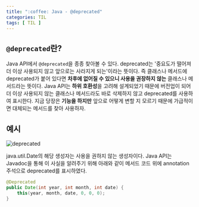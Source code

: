 ```yaml
---
title: ":coffee: Java - @deprecated"
categories: TIL
tags: [ TIL ]
---
```


## `@deprecated`란?

Java API에서 `@deprecated`을 종종 찾아볼 수 있다. deprecated는 '중요도가 떨어져 더 이상 사용되지 않고 앞으로는 사라지게 되는'이라는 뜻이다. 즉 클래스나 메서드에 deprecated가 붙어 있다면 **차후에 없어질 수 있으니 사용을 권장하지 않는** 클래스나 메서드라는 뜻이다. Java API는 **하위 호환성**을 고려해 설계되었기 때문에 버전업이 되어 더 이상 사용되지 않는 클래스나 메서드라도 바로 삭제하지 않고 deprecated를 사용하여 표시한다. 지금 당장은 **기능을 하지만** 앞으로 어떻게 변할 지 모르기 때문에 가급적이면 대체되는 메서드를 찾아 사용하자.



## 예시

![deprecated](https://user-images.githubusercontent.com/50407047/89774623-319dbe00-db41-11ea-9a6b-d1c116ada27c.png)

java.util.Date의 해당 생성자는 사용을 권하지 않는 생성자이다. Java API는 Javadoc을 통해 이 사실을 알려주기 위해 아래와 같이 메서드 코드 위에 annotation 주석으로 deprecated를 표시하였다.

```java
@Deprecated
public Date(int year, int month, int date) {
    this(year, month, date, 0, 0, 0);
}
```

